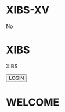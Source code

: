 # XIBS-XV
No 
<!DOCTYPE html>
<html lang="en">
<head>
    <meta charset="UTF-8">
    <meta name="viewport" content="width=device-width, initial-scale=1.0">
    <title>Hello World</title>
    <link rel="stylesheet" href="style.css">
    <script defer src="script.js"></script>
</head>
<body>

<div class="container">
    <h1>XIBS</h1>
    <p>XIBS</p>
    <button id="showMessage">LOGIN</button>
    <p id="message"></p>
</div>
<h1>WELCOME</h1>
</body>
</html>
